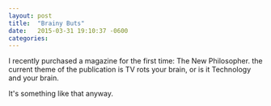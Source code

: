 ```yaml
---
layout: post
title:  "Brainy Buts"
date:   2015-03-31 19:10:37 -0600
categories: 
---
```


I recently purchased a magazine for the first time:  The New Philosopher.  the current theme of the publication is TV rots your brain, or is it Technology and your brain.

It's something like that anyway.

[jekyll-docs]: http://jekyllrb.com/docs/home
[jekyll-gh]:   https://github.com/jekyll/jekyll
[jekyll-talk]: https://talk.jekyllrb.com/
